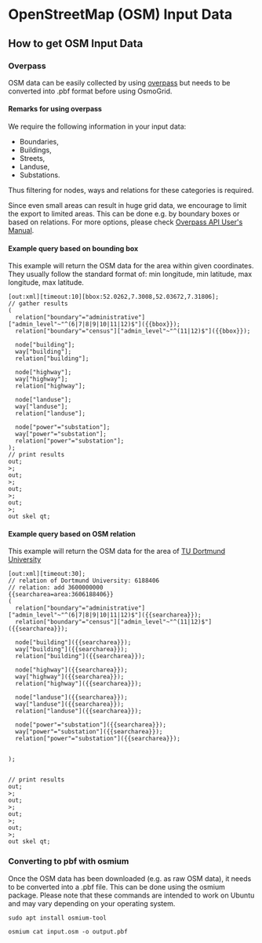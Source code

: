 # OpenStreetMap (OSM) Input Data

## How to get OSM Input Data
### Overpass
OSM data can be easily collected by using [overpass](https://overpass-turbo.eu/) but needs to be converted into .pbf format before using OsmoGrid.

#### Remarks for using overpass
We require the following information in your input data:
  - Boundaries,
  - Buildings,
  - Streets,
  - Landuse,
  - Substations.

Thus filtering for nodes, ways and relations for these categories is required.

Since even small areas can result in huge grid data, we encourage to limit the export to limited areas. This can be done e.g. by boundary boxes or based on relations. For more options, please check [Overpass API User's Manual](https://dev.overpass-api.de/overpass-doc/en/).

#### Example query based on bounding box 

This example will return the OSM data for the area within given coordinates. They usually follow the standard format of: min longitude, min latitude, max longitude, max latitude. 

```
[out:xml][timeout:10][bbox:52.0262,7.3008,52.03672,7.31806];
// gather results
(
  relation["boundary"="administrative"]["admin_level"~"^(6|7|8|9|10|11|12)$"]({{bbox}});
  relation["boundary"="census"]["admin_level"~"^(11|12)$"]({{bbox}});

  node["building"];
  way["building"];
  relation["building"];

  node["highway"];
  way["highway"];
  relation["highway"];

  node["landuse"];
  way["landuse"];
  relation["landuse"];

  node["power"="substation"];
  way["power"="substation"];
  relation["power"="substation"];
);
// print results
out;
>;
out;
>;
out;
>;
out;
>;
out skel qt;

```

#### Example query based on OSM relation

This example will return the OSM data for the area of [TU Dortmund University](https://www.tu-dortmund.de/)

```
[out:xml][timeout:30];
// relation of Dortmund University: 6188406
// relation: add 3600000000
{{searcharea=area:3606188406}}
(  
  relation["boundary"="administrative"]["admin_level"~"^(6|7|8|9|10|11|12)$"]({{searcharea}});
  relation["boundary"="census"]["admin_level"~"^(11|12)$"]({{searcharea}});

  node["building"]({{searcharea}}); 
  way["building"]({{searcharea}}); 
  relation["building"]({{searcharea}}); 

  node["highway"]({{searcharea}}); 
  way["highway"]({{searcharea}}); 
  relation["highway"]({{searcharea}}); 

  node["landuse"]({{searcharea}}); 
  way["landuse"]({{searcharea}}); 
  relation["landuse"]({{searcharea}}); 

  node["power"="substation"]({{searcharea}}); 
  way["power"="substation"]({{searcharea}}); 
  relation["power"="substation"]({{searcharea}}); 
  
  
);
  

// print results
out;
>;
out;
>;
out;
>;
out;
>;
out skel qt;
```


### Converting to pbf with osmium

Once the OSM data has been downloaded (e.g. as raw OSM data), it needs to be converted into a .pbf file. This can be done using the osmium package. Please note that these commands are intended to work on Ubuntu and may vary depending on your operating system.

```
sudo apt install osmium-tool
```


```
osmium cat input.osm -o output.pbf
```
